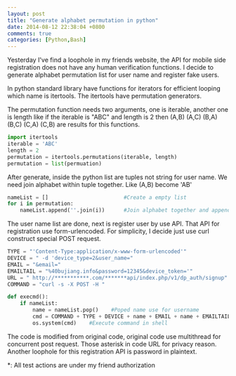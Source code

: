 ```yaml
---
layout: post
title: "Generate alphabet permutation in python"
date: 2014-08-12 22:38:04 +0800
comments: true
categories: [Python,Bash]
---
```


Yesterday I've find a loophole in my friends website, the API for mobile side registration does not have any human verification functions. 
I decide to generate alphabet permutation list for user name and register fake users.

In python standard library have functions for iterators for efficient looping which name is itertools. The itertools have permutation generators.

The permutation function needs two arguments, one is iterable, another one is length like if the iterable is "ABC" and length is 2 then (A,B) (A,C) (B,A) (B,C) (C,A) (C,B) are results for this functions. 
``` python Generate permutation https://docs.python.org/2/library/itertools.html#itertools.permutations
import itertools
iterable = 'ABC'
length = 2
permutation = itertools.permutations(iterable, length)
permutation = list(permuation)
```

After generate, inside the python list are tuples not string for user name. We need join alphabet within tuple together. Like (A,B) become 'AB'

``` python
nameList = []                        #Create a empty list
for i in permutation:
    nameList.append(''.join(i))      #Join alphabet together and append in namList
```
The user name list are done, next is register user by use API. That API for registration use form-urlencoded. For simplicity, I decide just use curl construct special POST request.

``` python
TYPE = "'Content-Type:application/x-www-form-urlencoded'"
DEVICE = " -d 'device_type=2&user_name="
EMAIL = "&email="
EMAILTAIL = "%40bujiang.info&password=12345&device_token='"
URL = " http://***********.com/*******api/index.php/v1/dp_auth/signup"
COMMAND = "curl -s -X POST -H "

def execmd():
    if nameList:
        name = nameList.pop()    #Poped name use for username
        cmd = COMMAND + TYPE + DEVICE + name + EMAIL + name + EMAILTAIL + URL    #Construct command for different username registration
        os.system(cmd)    #Execute command in shell 
```

The code is modified from original code, original code use multithread for concurrent post request. Those asterisk in code URL for privacy reason.
Another loophole for this registration API is password in plaintext.

*: All test actions are under my friend authorization 

